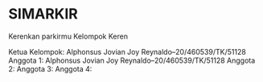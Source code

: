 # SIMARKIR

Kerenkan parkirmu
Kelompok Keren

Ketua Kelompok: Alphonsus Jovian Joy Reynaldo–20/460539/TK/51128
Anggota 1: Alphonsus Jovian Joy Reynaldo–20/460539/TK/51128
Anggota 2: 
Anggota 3: 
Anggota 4:
